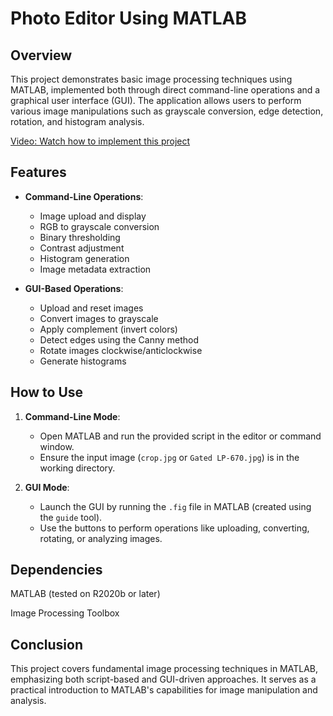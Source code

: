 # Photo Editor Using MATLAB

## Overview
This project demonstrates basic image processing techniques using MATLAB, implemented both through direct command-line operations and a graphical user interface (GUI). The application allows users to perform various image manipulations such as grayscale conversion, edge detection, rotation, and histogram analysis.

[Video: Watch how to implement this project](https://drive.google.com/file/d/16nJsHSmrn0yfNYY9hoyoG0nokDjlx5-3/view?usp=sharing)

## Features
- **Command-Line Operations**:
  - Image upload and display
  - RGB to grayscale conversion
  - Binary thresholding
  - Contrast adjustment
  - Histogram generation
  - Image metadata extraction

- **GUI-Based Operations**:
  - Upload and reset images
  - Convert images to grayscale
  - Apply complement (invert colors)
  - Detect edges using the Canny method
  - Rotate images clockwise/anticlockwise
  - Generate histograms

## How to Use
1. **Command-Line Mode**:
   - Open MATLAB and run the provided script in the editor or command window.
   - Ensure the input image (`crop.jpg` or `Gated LP-670.jpg`) is in the working directory.

2. **GUI Mode**:
   - Launch the GUI by running the `.fig` file in MATLAB (created using the `guide` tool).
   - Use the buttons to perform operations like uploading, converting, rotating, or analyzing images.

## Dependencies
MATLAB (tested on R2020b or later)

Image Processing Toolbox

## Conclusion

This project covers fundamental image processing techniques in MATLAB, emphasizing both script-based and GUI-driven approaches. It serves as a practical introduction to MATLAB's capabilities for image manipulation and analysis.
